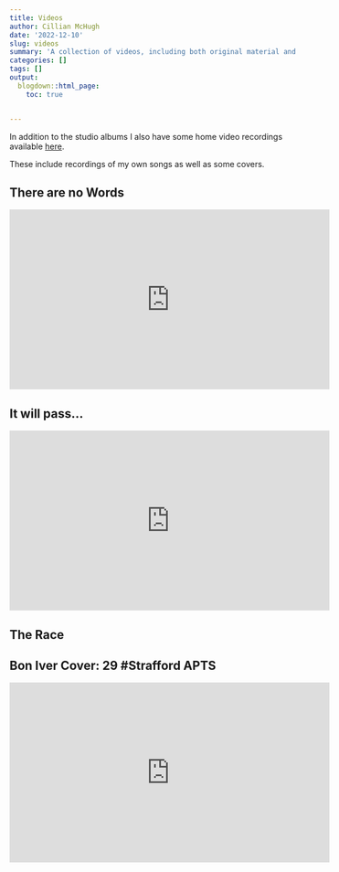 ```yaml
---
title: Videos
author: Cillian McHugh
date: '2022-12-10'
slug: videos
summary: 'A collection of videos, including both original material and covers'
categories: []
tags: []
output:
  blogdown::html_page:
    toc: true


---
```




In addition to the studio albums I also have some home video recordings available [here](https://www.youtube.com/@cillianmchugh5584/videos).

These include recordings of my own songs as well as some covers.

## There are no Words

<iframe width="560" height="315" src="https://www.youtube.com/embed/cmgn8Il5onI" title="YouTube video player" frameborder="0" allow="accelerometer; autoplay; clipboard-write; encrypted-media; gyroscope; picture-in-picture" allowfullscreen></iframe>

## It will pass...

<iframe width="560" height="315" src="https://www.youtube.com/embed/Il7v1rrS7Xs" title="YouTube video player" frameborder="0" allow="accelerometer; autoplay; clipboard-write; encrypted-media; gyroscope; picture-in-picture" allowfullscreen></iframe>

## The Race

## Bon Iver Cover: 29 #Strafford APTS 

<iframe width="560" height="315" src="https://www.youtube.com/embed/4BaRy6V01qM" title="YouTube video player" frameborder="0" allow="accelerometer; autoplay; clipboard-write; encrypted-media; gyroscope; picture-in-picture" allowfullscreen></iframe>


<script src="https://unpkg.com/vanilla-back-to-top@7.2.0/dist/vanilla-back-to-top.min.js"></script>
<script>addBackToTop({
  diameter: 56,
  backgroundColor: '#3f51b5',
  textColor: '#fff'
})</script>

